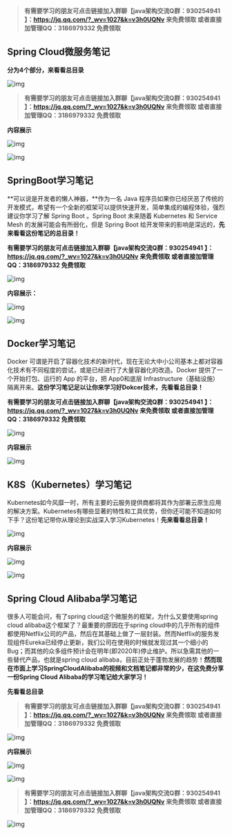 > **有需要学习的朋友可点击链接加入群聊【java架构交流Q群：930254941 】：https://jq.qq.com/?_wv=1027&k=v3h0UQNv 来免费领取 或者直接加管理QQ：3186979332 免费领取**

## Spring Cloud微服务笔记

**分为4个部分，来看看总目录**

![img](https://pic4.zhimg.com/80/v2-0a95f8cd7018f51160677af7c2b6f9e3_720w.jpeg)

> **有需要学习的朋友可点击链接加入群聊【java架构交流Q群：930254941 】：https://jq.qq.com/?_wv=1027&k=v3h0UQNv 来免费领取 或者直接加管理QQ：3186979332 免费领取**

**内容展示**

![img](https://pic1.zhimg.com/80/v2-a09388ca516fdf7622bdf26d0d6b7d6c_720w.jpeg)

![img](https://pic3.zhimg.com/80/v2-af178ac07889177f2765b332e1fc16d8_720w.jpeg)

## SpringBoot学习笔记

**可以说是开发者的懒人神器，**作为一名 Java 程序员如果你已经厌恶了传统的开发模式，希望有一个全新的框架可以提供快速开发，简单集成的编程体验，强烈建议你学习了解 Spring Boot 。Spring Boot 未来随着 Kubernetes 和 Service Mesh 的发展可能会有所弱化，但是 Spring Boot 给开发带来的影响是深远的，**先来看看这份笔记的总目录！**

**有需要学习的朋友可点击链接加入群聊【java架构交流Q群：930254941 】：https://jq.qq.com/?_wv=1027&k=v3h0UQNv 来免费领取 或者直接加管理QQ：3186979332 免费领取**

![img](https://pic2.zhimg.com/80/v2-a89de48995be676a307c295ef34857c9_720w.jpeg)

**内容展示：**

![img](https://pic2.zhimg.com/80/v2-65cc4c92c14019b95fc0c1453c33b45e_720w.jpeg)

![img](https://pic3.zhimg.com/80/v2-77cb77f4d17227ba02b123096e701013_720w.jpeg)

## Docker学习笔记

Docker 可谓是开启了容器化技术的新时代，现在无论大中小公司基本上都对容器化技术有不同程度的尝试，或是已经进行了大量容器化的改造。Docker 提供了一个开始打包、运行的 App 的平台，把 App0和底层 Infrastructure（基础设施）隔离开来。**这份学习笔记足以让你来学习好Dokcer技术，先看看总目录！**

**有需要学习的朋友可点击链接加入群聊【java架构交流Q群：930254941 】：https://jq.qq.com/?_wv=1027&k=v3h0UQNv 来免费领取 或者直接加管理QQ：3186979332 免费领取**

![img](https://pic2.zhimg.com/80/v2-dd4a66e8c97e05bf1a61e513f0d459da_720w.jpeg)

**内容展示**

![img](https://pic1.zhimg.com/80/v2-486ead04118958ffe2f3f6d309e6ecf0_720w.jpeg)

## K8S（Kubernetes）学习笔记

Kubernetes如今风靡一时，所有主要的云服务提供商都将其作为部署云原生应用的解决方案。Kubernetes有哪些显著的特性和工具优势，但你还可能不知道如何下手？这份笔记带你从理论到实战深入学习Kubernetes！**先来看看总目录！**

![img](https://pic2.zhimg.com/80/v2-a9530fb76ecc7640ba8eee86ab01023f_720w.jpeg)

**内容展示**

![img](https://pic1.zhimg.com/80/v2-bc4812acd76e203e775d0652fbc2d54f_720w.jpeg)

![img](https://pic1.zhimg.com/80/v2-f05996246bdd5a73c76a77a43e99923a_720w.jpeg)

## Spring Cloud Alibaba学习笔记

很多人可能会问，有了spring cloud这个微服务的框架，为什么又要使用spring cloud alibaba这个框架了？最重要的原因在于spring cloud中的几乎所有的组件都使用Netflix公司的产品，然后在其基础上做了一层封装。然而Netflix的服务发现组件Eureka已经停止更新，我们公司在使用的时候就发现过其一个细小的Bug；而其他的众多组件预计会在明年(即2020年)停止维护。所以急需其他的一些替代产品，也就是spring cloud alibaba，目前正处于蓬勃发展的趋势！**然而现在市面上学习SpringCloudAlibaba的视频和文档笔记都非常的少，在这免费分享一份Spring Cloud Alibaba的学习笔记给大家学习！**

**先看看总目录**

> **有需要学习的朋友可点击链接加入群聊【java架构交流Q群：930254941 】：https://jq.qq.com/?_wv=1027&k=v3h0UQNv 来免费领取 或者直接加管理QQ：3186979332 免费领取**

![img](https://pic1.zhimg.com/80/v2-8f774392ee7ef088f7187674d99a3d17_720w.jpeg)

**内容展示**

![img](https://pic2.zhimg.com/80/v2-d2279f70794e0a0a0a57975b2a8d5f4e_720w.jpeg)

![img](https://pic4.zhimg.com/80/v2-f0eb7af9788a3fa4e5f0044c2ad1201f_720w.jpeg)

> **有需要学习的朋友可点击链接加入群聊【java架构交流Q群：930254941 】：https://jq.qq.com/?_wv=1027&k=v3h0UQNv 来免费领取 或者直接加管理QQ：3186979332 免费领取**

![img](https://pic3.zhimg.com/80/v2-b4ec6c79a62e15b640366f751e5f18c1_720w.jpeg)